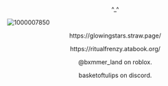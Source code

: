 <p align="center">
^_^
</p>

![1000007850](https://github.com/user-attachments/assets/74821c77-ab3d-43e8-89e0-9ac9abcd5401)








<p align="center">
https://glowingstars.straw.page/
</p>
<p align="center">
https://ritualfrenzy.atabook.org/
</p>

<p align="center">
@bxmmer_land on roblox.
</p>
<p align="center">
basketoftulips on discord.
</p>


